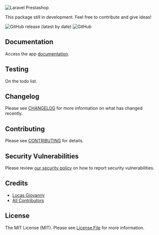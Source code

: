 
![Laravel Prestashop](https://laravel-prestashop.lucasgiovanny.com/assets/img/laravel-prestashop.png)

This package still in development. Feel free to contribute and give ideas!

![GitHub release (latest by date)](https://img.shields.io/github/v/release/lucasgiovanny/laravel-prestashop?label=last%20version)
![GitHub](https://img.shields.io/github/license/lucasgiovanny/laravel-prestashop)

## Documentation

Access the app [documentation](https://laravel-prestashop.lucasgiovanny.com/docs).

## Testing

On the todo list.

## Changelog

Please see [CHANGELOG](CHANGELOG.md) for more information on what has changed recently.

## Contributing

Please see [CONTRIBUTING](.github/CONTRIBUTING.md) for details.

## Security Vulnerabilities

Please review [our security policy](../../security/policy) on how to report security vulnerabilities.

## Credits

- [Lucas Giovanny](https://github.com/lucasgiovanny)
- [All Contributors](../../contributors)

## License

The MIT License (MIT). Please see [License File](LICENSE.md) for more information.
